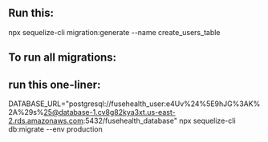 ## Run this:

npx sequelize-cli migration:generate --name create_users_table


## To run all migrations:

## run this one-liner:

DATABASE_URL="postgresql://fusehealth_user:e4Uv%24%5E9hJG%3AK%2A%29s%25@database-1.cv8g82kya3xt.us-east-2.rds.amazonaws.com:5432/fusehealth_database" npx sequelize-cli db:migrate --env production
